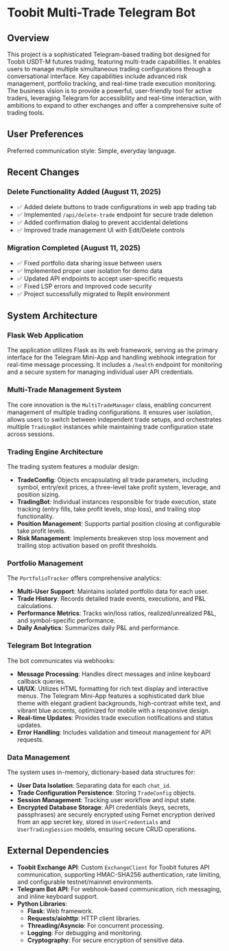 # Toobit Multi-Trade Telegram Bot

## Overview

This project is a sophisticated Telegram-based trading bot designed for Toobit USDT-M futures trading, featuring multi-trade capabilities. It enables users to manage multiple simultaneous trading configurations through a conversational interface. Key capabilities include advanced risk management, portfolio tracking, and real-time trade execution monitoring. The business vision is to provide a powerful, user-friendly tool for active traders, leveraging Telegram for accessibility and real-time interaction, with ambitions to expand to other exchanges and offer a comprehensive suite of trading tools.

## User Preferences

Preferred communication style: Simple, everyday language.

## Recent Changes

### Delete Functionality Added (August 11, 2025)
- ✅ Added delete buttons to trade configurations in web app trading tab
- ✅ Implemented `/api/delete-trade` endpoint for secure trade deletion
- ✅ Added confirmation dialog to prevent accidental deletions
- ✅ Improved trade management UI with Edit/Delete controls

### Migration Completed (August 11, 2025)
- ✅ Fixed portfolio data sharing issue between users
- ✅ Implemented proper user isolation for demo data
- ✅ Updated API endpoints to accept user-specific requests
- ✅ Fixed LSP errors and improved code security
- ✅ Project successfully migrated to Replit environment

## System Architecture

### Flask Web Application
The application utilizes Flask as its web framework, serving as the primary interface for the Telegram Mini-App and handling webhook integration for real-time message processing. It includes a `/health` endpoint for monitoring and a secure system for managing individual user API credentials.

### Multi-Trade Management System
The core innovation is the `MultiTradeManager` class, enabling concurrent management of multiple trading configurations. It ensures user isolation, allows users to switch between independent trade setups, and orchestrates multiple `TradingBot` instances while maintaining trade configuration state across sessions.

### Trading Engine Architecture
The trading system features a modular design:
- **TradeConfig**: Objects encapsulating all trade parameters, including symbol, entry/exit prices, a three-level take profit system, leverage, and position sizing.
- **TradingBot**: Individual instances responsible for trade execution, state tracking (entry fills, take profit levels, stop loss), and trailing stop functionality.
- **Position Management**: Supports partial position closing at configurable take profit levels.
- **Risk Management**: Implements breakeven stop loss movement and trailing stop activation based on profit thresholds.

### Portfolio Management
The `PortfolioTracker` offers comprehensive analytics:
- **Multi-User Support**: Maintains isolated portfolio data for each user.
- **Trade History**: Records detailed trade events, executions, and P&L calculations.
- **Performance Metrics**: Tracks win/loss ratios, realized/unrealized P&L, and symbol-specific performance.
- **Daily Analytics**: Summarizes daily P&L and performance.

### Telegram Bot Integration
The bot communicates via webhooks:
- **Message Processing**: Handles direct messages and inline keyboard callback queries.
- **UI/UX**: Utilizes HTML formatting for rich text display and interactive menus. The Telegram Mini-App features a sophisticated dark blue theme with elegant gradient backgrounds, high-contrast white text, and vibrant blue accents, optimized for mobile with a responsive design.
- **Real-time Updates**: Provides trade execution notifications and status updates.
- **Error Handling**: Includes validation and timeout management for API requests.

### Data Management
The system uses in-memory, dictionary-based data structures for:
- **User Data Isolation**: Separating data for each `chat_id`.
- **Trade Configuration Persistence**: Storing `TradeConfig` objects.
- **Session Management**: Tracking user workflow and input state.
- **Encrypted Database Storage**: API credentials (keys, secrets, passphrases) are securely encrypted using Fernet encryption derived from an app secret key, stored in `UserCredentials` and `UserTradingSession` models, ensuring secure CRUD operations.

## External Dependencies

- **Toobit Exchange API**: Custom `ExchangeClient` for Toobit futures API communication, supporting HMAC-SHA256 authentication, rate limiting, and configurable testnet/mainnet environments.
- **Telegram Bot API**: For webhook-based communication, rich messaging, and inline keyboard support.
- **Python Libraries**:
    - **Flask**: Web framework.
    - **Requests/aiohttp**: HTTP client libraries.
    - **Threading/Asyncio**: For concurrent processing.
    - **Logging**: For debugging and monitoring.
    - **Cryptography**: For secure encryption of sensitive data.